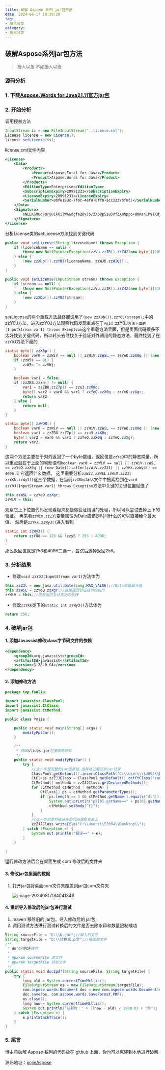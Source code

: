 ```yaml
---
title: 破解 Aspose 系列 jar包方法
date: 2024-08-17 18:30:20
tag: 
- 技术分享
category:
- 技术分享
---
```


## 破解Aspose系列jar包方法

> 授人以鱼 不如授人以渔

### 源码分析

### 1. 下载[Aspose.Words for Java21.11官方jar包](https://downloads.aspose.com/words/java)

### 2. 开始分析

调用授权方法

   ```java
   InputStream is = new FileInputStream("..license.xml");
   License license = new License();
   license.setLicense(is);
   ```

license.xml文件内容

   ```xml
   <License>
       <Data>
           <Products>
               <Product>Aspose.Total for Java</Product>
               <Product>Aspose.Words for Java</Product>
           </Products>
           <EditionType>Enterprise</EditionType>
           <SubscriptionExpiry>20991231</SubscriptionExpiry>
           <LicenseExpiry>20991231</LicenseExpiry>
           <SerialNumber>8bfe198c-7f0c-4ef8-8ff0-acc3237bf0d7</SerialNumber>
       </Data>
       <Signature>
           sNLLKGMUdF0r8O1kKilWAGdgfs2BvJb/2Xp8p5iuDVfZXmhppo+d0Ran1P9TKdjV4ABwAgKXxJ3jcQTqE/2IRfqwnPf8itN8aFZlV3TJPYeD3yWE7IT55Gz6EijUpC7aKeoohTb4w2fpox58wWoF3SNp6sK6jDfiAUGEHYJ9pjU=
       </Signature>
   </License>
   
   ```



分析License类的setLicense方法找到关键代码

   ```java
   public void setLicense(String licenseName) throws Exception {
       if (licenseName == null) {
           throw new NullPointerException(zzVu.zzIR().zzZ42(new byte[]{105, 108, 101, 99, 115, 110, 78, 101, 109, 97, 101}));
       } else {
           (new zzXDb()).zzY0J(licenseName, zzWJD.zzWIQ());
       }
   }
   
   public void setLicense(InputStream stream) throws Exception {
       if (stream == null) {
           throw new NullPointerException(zzVu.zzIR().zzZ42(new byte[]{116, 115, 101, 114, 109, 97}));
       } else {
           (new zzXDb()).zzY0J(stream);
       }
   }
   ```



 setLicense的两个重载方法最终都调用了`(new zzXDb()).zzY0J(stream);`中的zzY0J方法，进入zzY0J方法观察代码发现重点在于`void `zzY0J`方法下面的 (InputStream var1) throws Exception`这个重载方法里面，但是里面代码很多不太好找到关键代码，所以转头去寻找关于验证对外调用的静态方法，最终找到了在`zzY0J`方法下面的

   ```java
   static byte[] zzX8p() {
       boolean var0 = zzWiV == null || zzWiV.zzWSL == zzYeQ.zzX0q || (new Date()).after(zzWiV.zzZ3l) || zzYKk.zzWy3() == 4096;
       if (zzW5s == 0L) {
           zzW5s ^= zzVWj;
       }
   
       boolean var1 = false;
       if (zzZB8.zzxn() != null) {
           var1 = zzZB8.zzZ7p() == zzu3.zzX0q;
           byte[] var2 = var0 && var1 ? zzYeQ.zzX0q : zzYeQ.zzXgr;
           return var2;
       } else {
           return null;
       }
   }
   
   static byte[] zzWQR() {
       boolean var0 = zzWiV == null || zzWiV.zzWSL == zzYeQ.zzX0q || (new Date()).after(zzWiV.zzZ3l) || zzYKk.zzWy3() == 4096;
       boolean var1 = zzZB8.zzZ7p() == zzu3.zzX0q;
       byte[] var2 = var0 && var1 ? zzYeQ.zzX0q : zzYeQ.zzXgr;
       return var2;
   }
   ```

这两个方法主要在于对外返回了一个byte数组，返回值是`zzYeQ`中的静态常量，所以重点就在于上面的判断语句`boolean var0 = zzWiV == null || zzWiV.zzWSL == zzYeQ.zzX0q || (new Date()).after(zzWiV.zzZ3l) || zzYKk.zzWy3() == 4096;`让它返回什么数据。
 这里需要分析`zzWiV.zzWSL` `zzWiV.zzZ3l` `zzYKk.zzWy3()`这三个数据，在当前`zzXDb`class文件中搜索找到在`void zzY0J(InputStream var1) throws Exception`方法中关键的关键位置赋值了

```java
this.zzWSL = zzYeQ.zzXgr;
zzWiV = this;
```

观察它上下位置代码发现看起来都是做验证错误的处理，所以可以尝试去掉上下的验证。
再来看`zzWiV.zzZ3l`变量属性为Date应该是时间什么的可以直接给个最大值。
然后是`zzYKk.zzWy3()`进入看到

```java
static int zzWy3() {
    return zzYU8 == 128 && !zzyS ? 256 : 4096;
}
```

那么返回值就是256和4096二选一，尝试后选择返回256。

### 3. 分析结果

- 修改`void zzY0J(InputStream var1)`方法体为

```java
this.zzZ3l = new java.util.Date(Long.MAX_VALUE);//Date赋值最大值
this.zzWSL = zzYeQ.zzXgr;//直接返回验证成功的执行
zzWiV = this;//直接返回验证成功的执行
```

- 修改`zzYKk`类下的`static int zzWy3()`方法体为

```java
return 256;
```

### 4. 破解jar包

#### 1. 添加Javassist修改class字节码文件的依赖

```xml
<dependency>
    <groupId>org.javassist</groupId>
    <artifactId>javassist</artifactId>
    <version>3.28.0-GA</version>
</dependency>
```

#### 2. 添加修改方法

```java
package top.fanliu;

import javassist.ClassPool;
import javassist.CtClass;
import javassist.CtMethod;

public class Pojie {

    public static void main(String[] args) {
        modifyPptJar();
    }

    /**
     * 修改slides.jar包里面的校验
     */
    public static void modifyPptJar() {
        try {
            //这一步是完整的jar包路径,选择自己解压的jar目录
            ClassPool.getDefault().insertClassPath("C:\\Users\\53094\\Downloads\\aspose-slides-22.11-jdk16.jar");
            CtClass zzZJJClass = ClassPool.getDefault().getCtClass("com.aspose.slides.internal.of.public");
            CtMethod[] methodA = zzZJJClass.getDeclaredMethods();
            for (CtMethod ctMethod : methodA) {
                CtClass[] ps = ctMethod.getParameterTypes();
                if (ps.length == 3 && ctMethod.getName().equals("do")) {
                    System.out.println("ps[0].getName==" + ps[0].getName());
                    ctMethod.setBody("{}");
                }
            }
            //这一步就是将破译完的代码放在桌面上
            zzZJJClass.writeFile("C:\\Users\\53094\\Desktop\\");
        } catch (Exception e) {
            System.out.println("错误==" + e);
        }
    }

}
```

运行修改方法后会在桌面生成 com 修改后的文件夹

#### 3. 修改jar包里面的数据

1. 打开jar包将桌面com文件夹覆盖到jar包com文件夹

   ![image-20240817184041346](%E7%A0%B4%E8%A7%A3Aspose%E7%B3%BB%E5%88%97jar%E5%8C%85%E6%96%B9%E6%B3%95/image-20240817184041346.png)

#### 4. 重新导入修改后的jar包进行测试

1. maven 移除旧的 jar包，导入修改后的 jar包
2. 调用测试方法进行测试转换后的文件是否去除水印和数量限制成功

```java
String sourceFile = "D:\\b.doc";//输入的文件
String targetFile = "D:\\转换后.pdf";//输出的文件
/**
 * Word转PDF操作
 *
 * @param sourceFile 源文件
 * @param targetFile 目标文件
 */
public static void doc2pdf(String sourceFile, String targetFile) {
    try {
        long old = System.currentTimeMillis();
        FileOutputStream os = new FileOutputStream(targetFile);
        com.aspose.words.Document doc = new com.aspose.words.Document(sourceFile);
        doc.save(os, com.aspose.words.SaveFormat.PDF);
        os.close();
        long now = System.currentTimeMillis();
        System.out.println("共耗时：" + ((now - old) / 1000.0) + "秒");  //转化用时
    } catch (Exception e) {
        e.printStackTrace();
    }
}
```

### 5. 尾言

博主将破解 Aspose 系列的代码放在 github 上面，你也可以克隆到本地进行破解

源码地址：[pojieAspose](https://github.com/fanrujiang/pojieAspose)

